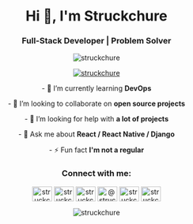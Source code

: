<h1 align="center">Hi 👋, I'm Struckchure</h1>
<h3 align="center">Full-Stack Developer | Problem Solver</h3>

<p align="center"> <img src="https://komarev.com/ghpvc/?username=struckchure&label=Profile%20views&color=0e75b6&style=flat" alt="struckchure" /> </p>

<p align="center"> <a href="https://twitter.com/struckchure" target="blank"><img src="https://img.shields.io/twitter/follow/struckchure?logo=twitter&style=for-the-badge" alt="struckchure" /></a> </p>

<p align="center">
  - 🌱 I’m currently learning <b>DevOps</b>
</p>

<p align="center">
  - 👯 I’m looking to collaborate on <b>open source projects</b>
</p>

<p align="center">
  - 🤝 I’m looking for help with <b>a lot of projects</b>
</p>

<p align="center">
  - 💬 Ask me about <b>React / React Native / Django</b>
</p>

<p align="center">
  - ⚡ Fun fact <b>I'm not a regular</b>
</p>

<h3 align="center">Connect with me:</h3>
<p align="center">
<a href="https://codepen.io/struckchure" target="blank"><img align="center" src="https://raw.githubusercontent.com/rahuldkjain/github-profile-readme-generator/master/src/images/icons/Social/codepen.svg" alt="struckchure" height="30" width="40" /></a>
<a href="https://twitter.com/struckchure" target="blank"><img align="center" src="https://raw.githubusercontent.com/rahuldkjain/github-profile-readme-generator/master/src/images/icons/Social/twitter.svg" alt="struckchure" height="30" width="40" /></a>
<a href="https://stackoverflow.com/users/struckchure" target="blank"><img align="center" src="https://raw.githubusercontent.com/rahuldkjain/github-profile-readme-generator/master/src/images/icons/Social/stack-overflow.svg" alt="struckchure" height="30" width="40" /></a>
<a href="https://hashnode.com/@struckchure" target="blank"><img align="center" src="https://raw.githubusercontent.com/rahuldkjain/github-profile-readme-generator/master/src/images/icons/Social/hashnode.svg" alt="@struckchure" height="30" width="40" /></a>
<a href="https://www.hackerrank.com/struckchure" target="blank"><img align="center" src="https://raw.githubusercontent.com/rahuldkjain/github-profile-readme-generator/master/src/images/icons/Social/hackerrank.svg" alt="struckchure" height="30" width="40" /></a>
<a href="https://discord.gg/struckchure#4255" target="blank"><img align="center" src="https://raw.githubusercontent.com/rahuldkjain/github-profile-readme-generator/master/src/images/icons/Social/discord.svg" alt="struckchure#4255" height="30" width="40" /></a>
</p>

<p align="center">
  <img align="center" style="display: inline;" src="https://github-readme-streak-stats.herokuapp.com/?user=struckchure&" alt="struckchure" />
</p>
